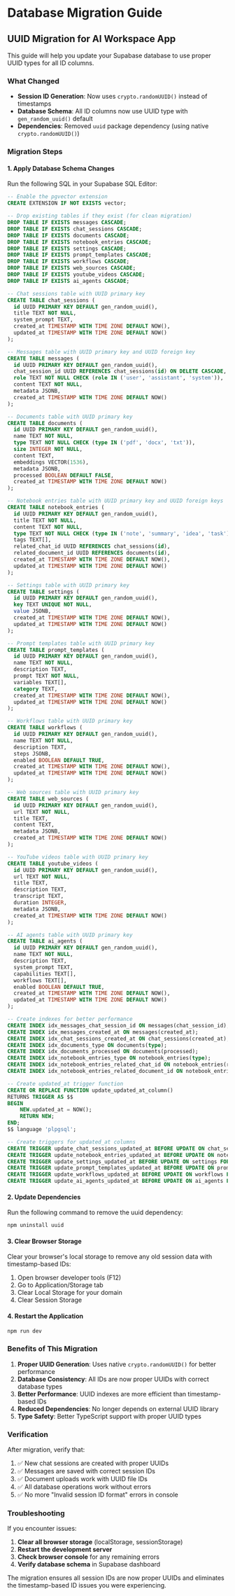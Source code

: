 # Database Migration Guide

## UUID Migration for AI Workspace App

This guide will help you update your Supabase database to use proper UUID types for all ID columns.

### What Changed

- **Session ID Generation**: Now uses `crypto.randomUUID()` instead of timestamps
- **Database Schema**: All ID columns now use UUID type with `gen_random_uuid()` default
- **Dependencies**: Removed `uuid` package dependency (using native `crypto.randomUUID()`)

### Migration Steps

#### 1. Apply Database Schema Changes

Run the following SQL in your Supabase SQL Editor:

```sql
-- Enable the pgvector extension
CREATE EXTENSION IF NOT EXISTS vector;

-- Drop existing tables if they exist (for clean migration)
DROP TABLE IF EXISTS messages CASCADE;
DROP TABLE IF EXISTS chat_sessions CASCADE;
DROP TABLE IF EXISTS documents CASCADE;
DROP TABLE IF EXISTS notebook_entries CASCADE;
DROP TABLE IF EXISTS settings CASCADE;
DROP TABLE IF EXISTS prompt_templates CASCADE;
DROP TABLE IF EXISTS workflows CASCADE;
DROP TABLE IF EXISTS web_sources CASCADE;
DROP TABLE IF EXISTS youtube_videos CASCADE;
DROP TABLE IF EXISTS ai_agents CASCADE;

-- Chat sessions table with UUID primary key
CREATE TABLE chat_sessions (
  id UUID PRIMARY KEY DEFAULT gen_random_uuid(),
  title TEXT NOT NULL,
  system_prompt TEXT,
  created_at TIMESTAMP WITH TIME ZONE DEFAULT NOW(),
  updated_at TIMESTAMP WITH TIME ZONE DEFAULT NOW()
);

-- Messages table with UUID primary key and UUID foreign key
CREATE TABLE messages (
  id UUID PRIMARY KEY DEFAULT gen_random_uuid(),
  chat_session_id UUID REFERENCES chat_sessions(id) ON DELETE CASCADE,
  role TEXT NOT NULL CHECK (role IN ('user', 'assistant', 'system')),
  content TEXT NOT NULL,
  metadata JSONB,
  created_at TIMESTAMP WITH TIME ZONE DEFAULT NOW()
);

-- Documents table with UUID primary key
CREATE TABLE documents (
  id UUID PRIMARY KEY DEFAULT gen_random_uuid(),
  name TEXT NOT NULL,
  type TEXT NOT NULL CHECK (type IN ('pdf', 'docx', 'txt')),
  size INTEGER NOT NULL,
  content TEXT,
  embeddings VECTOR(1536),
  metadata JSONB,
  processed BOOLEAN DEFAULT FALSE,
  created_at TIMESTAMP WITH TIME ZONE DEFAULT NOW()
);

-- Notebook entries table with UUID primary key and UUID foreign keys
CREATE TABLE notebook_entries (
  id UUID PRIMARY KEY DEFAULT gen_random_uuid(),
  title TEXT NOT NULL,
  content TEXT NOT NULL,
  type TEXT NOT NULL CHECK (type IN ('note', 'summary', 'idea', 'task')),
  tags TEXT[],
  related_chat_id UUID REFERENCES chat_sessions(id),
  related_document_id UUID REFERENCES documents(id),
  created_at TIMESTAMP WITH TIME ZONE DEFAULT NOW(),
  updated_at TIMESTAMP WITH TIME ZONE DEFAULT NOW()
);

-- Settings table with UUID primary key
CREATE TABLE settings (
  id UUID PRIMARY KEY DEFAULT gen_random_uuid(),
  key TEXT UNIQUE NOT NULL,
  value JSONB,
  created_at TIMESTAMP WITH TIME ZONE DEFAULT NOW(),
  updated_at TIMESTAMP WITH TIME ZONE DEFAULT NOW()
);

-- Prompt templates table with UUID primary key
CREATE TABLE prompt_templates (
  id UUID PRIMARY KEY DEFAULT gen_random_uuid(),
  name TEXT NOT NULL,
  description TEXT,
  prompt TEXT NOT NULL,
  variables TEXT[],
  category TEXT,
  created_at TIMESTAMP WITH TIME ZONE DEFAULT NOW(),
  updated_at TIMESTAMP WITH TIME ZONE DEFAULT NOW()
);

-- Workflows table with UUID primary key
CREATE TABLE workflows (
  id UUID PRIMARY KEY DEFAULT gen_random_uuid(),
  name TEXT NOT NULL,
  description TEXT,
  steps JSONB,
  enabled BOOLEAN DEFAULT TRUE,
  created_at TIMESTAMP WITH TIME ZONE DEFAULT NOW(),
  updated_at TIMESTAMP WITH TIME ZONE DEFAULT NOW()
);

-- Web sources table with UUID primary key
CREATE TABLE web_sources (
  id UUID PRIMARY KEY DEFAULT gen_random_uuid(),
  url TEXT NOT NULL,
  title TEXT,
  content TEXT,
  metadata JSONB,
  created_at TIMESTAMP WITH TIME ZONE DEFAULT NOW()
);

-- YouTube videos table with UUID primary key
CREATE TABLE youtube_videos (
  id UUID PRIMARY KEY DEFAULT gen_random_uuid(),
  url TEXT NOT NULL,
  title TEXT,
  description TEXT,
  transcript TEXT,
  duration INTEGER,
  metadata JSONB,
  created_at TIMESTAMP WITH TIME ZONE DEFAULT NOW()
);

-- AI agents table with UUID primary key
CREATE TABLE ai_agents (
  id UUID PRIMARY KEY DEFAULT gen_random_uuid(),
  name TEXT NOT NULL,
  description TEXT,
  system_prompt TEXT,
  capabilities TEXT[],
  workflows TEXT[],
  enabled BOOLEAN DEFAULT TRUE,
  created_at TIMESTAMP WITH TIME ZONE DEFAULT NOW(),
  updated_at TIMESTAMP WITH TIME ZONE DEFAULT NOW()
);

-- Create indexes for better performance
CREATE INDEX idx_messages_chat_session_id ON messages(chat_session_id);
CREATE INDEX idx_messages_created_at ON messages(created_at);
CREATE INDEX idx_chat_sessions_created_at ON chat_sessions(created_at);
CREATE INDEX idx_documents_type ON documents(type);
CREATE INDEX idx_documents_processed ON documents(processed);
CREATE INDEX idx_notebook_entries_type ON notebook_entries(type);
CREATE INDEX idx_notebook_entries_related_chat_id ON notebook_entries(related_chat_id);
CREATE INDEX idx_notebook_entries_related_document_id ON notebook_entries(related_document_id);

-- Create updated_at trigger function
CREATE OR REPLACE FUNCTION update_updated_at_column()
RETURNS TRIGGER AS $$
BEGIN
    NEW.updated_at = NOW();
    RETURN NEW;
END;
$$ language 'plpgsql';

-- Create triggers for updated_at columns
CREATE TRIGGER update_chat_sessions_updated_at BEFORE UPDATE ON chat_sessions FOR EACH ROW EXECUTE FUNCTION update_updated_at_column();
CREATE TRIGGER update_notebook_entries_updated_at BEFORE UPDATE ON notebook_entries FOR EACH ROW EXECUTE FUNCTION update_updated_at_column();
CREATE TRIGGER update_settings_updated_at BEFORE UPDATE ON settings FOR EACH ROW EXECUTE FUNCTION update_updated_at_column();
CREATE TRIGGER update_prompt_templates_updated_at BEFORE UPDATE ON prompt_templates FOR EACH ROW EXECUTE FUNCTION update_updated_at_column();
CREATE TRIGGER update_workflows_updated_at BEFORE UPDATE ON workflows FOR EACH ROW EXECUTE FUNCTION update_updated_at_column();
CREATE TRIGGER update_ai_agents_updated_at BEFORE UPDATE ON ai_agents FOR EACH ROW EXECUTE FUNCTION update_updated_at_column();
```

#### 2. Update Dependencies

Run the following command to remove the uuid dependency:

```bash
npm uninstall uuid
```

#### 3. Clear Browser Storage

Clear your browser's local storage to remove any old session data with timestamp-based IDs:

1. Open browser developer tools (F12)
2. Go to Application/Storage tab
3. Clear Local Storage for your domain
4. Clear Session Storage

#### 4. Restart the Application

```bash
npm run dev
```

### Benefits of This Migration

1. **Proper UUID Generation**: Uses native `crypto.randomUUID()` for better performance
2. **Database Consistency**: All IDs are now proper UUIDs with correct database types
3. **Better Performance**: UUID indexes are more efficient than timestamp-based IDs
4. **Reduced Dependencies**: No longer depends on external UUID library
5. **Type Safety**: Better TypeScript support with proper UUID types

### Verification

After migration, verify that:

1. ✅ New chat sessions are created with proper UUIDs
2. ✅ Messages are saved with correct session IDs
3. ✅ Document uploads work with UUID file IDs
4. ✅ All database operations work without errors
5. ✅ No more "Invalid session ID format" errors in console

### Troubleshooting

If you encounter issues:

1. **Clear all browser storage** (localStorage, sessionStorage)
2. **Restart the development server**
3. **Check browser console** for any remaining errors
4. **Verify database schema** in Supabase dashboard

The migration ensures all session IDs are now proper UUIDs and eliminates the timestamp-based ID issues you were experiencing. 